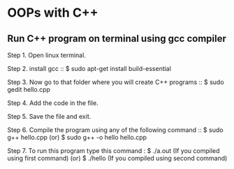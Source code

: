 # OOPs with C++
##  Run C++ program on terminal using gcc compiler 


Step 1. Open linux terminal.

Step 2. install gcc     ::
             $ sudo apt-get install build-essential 
             
Step 3. Now go to that folder where you will create C++ programs     ::
             $ sudo gedit hello.cpp 
             
Step 4. Add the code in the file.

Step 5. Save the file and exit.

Step 6. Compile the program using any of the following command ::
             $ sudo g++ hello.cpp           (or)
             $ sudo g++ -o hello hello.cpp
             
Step 7. To run this program type this command  :
             $ ./a.out (If you compiled using first command)       (or)
             $ ./hello (If you compiled using second command)
